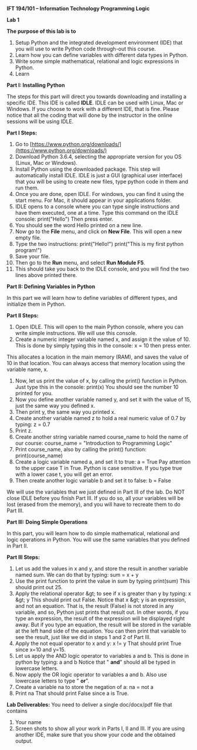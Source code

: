 **IFT 194/101 – Information Technology Programming Logic**

**Lab 1**

**The purpose of this lab is to**

1. Setup Python and the integrated development environment (IDE) that you will use to write Python code through-out this course.
2. Learn how you can define variables with different data types in Python.
3. Write some simple mathematical, relational and logic expressions in Python.
4. Learn



**Part I: Installing Python**

The steps for this part will direct you towards downloading and installing a specific IDE. This IDE is called **IDLE**. IDLE can be used with Linux, Mac or Windows. If you choose to work with a different IDE, that is fine. Please notice that all the coding that will done by the instructor in the online sessions will be using IDLE.

**Part I Steps:**

1. Go to [https://www.python.org/downloads/](https://www.python.org/downloads/)
2. Download Python 3.6.4, selecting the appropriate version for you OS (Linux, Mac or Windows).
3. Install Python using the downloaded package. This step will automatically install IDLE. IDLE is just a GUI (graphical user interface) that you will be using to create new files, type python code in them and run them.
4. Once you are done, open IDLE. For windows, you can find it using the start menu. For Mac, it should appear in your applications folder.
5. IDLE opens to a console where you can type single instructions and have them executed, one at a time. Type this command on the IDLE console:
print(&quot;Hello&quot;)
Then press enter.
6. You should see the word Hello printed on a new line.
7. Now go to the **File** menu, and click on **New File**. This will open a new empty file.
8. Type the two instructions:
print(&quot;Hello!&quot;)
print(&quot;This is my first python program!&quot;)
9. Save your file.
10. Then go to the **Run** menu, and select **Run Module     F5**.
11. This should take you back to the IDLE console, and you will find the two lines above printed there.

**Part II: Defining Variables in Python**

In this part we will learn how to define variables of different types, and initialize them in Python.

**Part II Steps:**

1. Open IDLE. This will open to the main Python console, where you can write simple instructions. We will use this console.
2. Create a numeric integer variable named x, and assign it the value of 10. This is done by simply typing this in the console:
x = 10
then press enter.

This allocates a location in the main memory (RAM), and saves the value of 10 in that location. You can always access that memory location using the variable name, x.

1. Now, let us print the value of x, by calling the print() function in Python. Just type this in the console:
print(x)
You should see the number 10 printed for you.
2. Now you define another variable named y, and set it with the value of 15, just the same way you defined x.
3. Then print y, the same way you printed x.
4. Create another variable named z to hold a real numeric value of 0.7 by typing:
z = 0.7
5. Print z.
6. Create another string variable named course\_name to hold the name of our course:
course\_name = &quot;Introduction to Programming Logic&quot;
7.  Print course\_name, also by calling the print() function:
print(course\_name)
8. Create a logic variable named a, and set it to true:
a = True
Pay attention to the upper case T in True. Python is case sensitive. If you type true with a lower case t, you will get an error.
9. Then create another logic variable b and set it to false:
b = False

We will use the variables that we just defined in Part III of the lab. Do NOT close IDLE before you finish Part III. If you do so, all your variables will be lost (erased from the memory), and you will have to recreate them to do Part III.



**Part III: Doing Simple Operations**

In this part, you will learn how to do simple mathematical, relational and logic operations in Python. You will use the same variables that you defined in Part II.

**Part III Steps:**

1. Let us add the values in x and y, and store the result in another variable named sum. We can do that by typing:
sum = x + y
2. Use the print function to print the value in sum by typing
print(sum)
This should print out 25.
3. Apply the relational operator \&gt; to see if x is greater than y by typing:
x \&gt; y
This should print out False.
Notice that  x \&gt; y is an expression, and not an equation. That is, the result (False) is not stored in any variable, and so, Python just prints that result out.
In other words, if you type an expression, the result of the expression will be displayed right away. But if you type an equation, the result will be stored in the variable at the left hand side of the equation. You can then print that variable to see the result, just like we did in steps 1 and 2 of Part III.
4. Apply the not equal operator to x and y:
x != y
That should print True since x=10 and y=15.
5. Let us apply the AND logic operator to variables a and b. This is done in python by typing:
a and b
Notice that &quot; **and**&quot; should all be typed in lowercase letters.
6. Now apply the OR logic operator to variables a and b. Also use lowercase letters to type &quot; **or**&quot;.
7. Create a variable na to store the negation of a:
na = not a
8. Print na
That should print False since a is True.

**Lab Deliverables:**
You need to deliver a single doc/docx/pdf file that contains

1. Your name
2. Screen shots to show all your work in Parts I, II and III. If you are using another IDE, make sure that you show your code and the obtained output.
